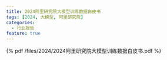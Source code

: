 ```yaml
---
title: 2024阿里研究院大模型训练数据白皮书
tags: [2024, 大模型, 阿里研究院]
categories:
  - 行业报告
feature: true
---
```


{% pdf /files/2024/2024阿里研究院大模型训练数据白皮书.pdf %}